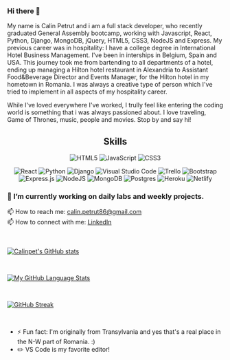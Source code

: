 ### Hi there 👋

My name is Calin Petrut and i am a full stack developer, who recently graduated General Assembly bootcamp, 
working with Javascript, React, Python, Django, MongoDB, jQuery, HTML5, CSS3, NodeJS and Express. My previous career was in hospitality: I have a college degree in
International Hotel Business Management. I've been in interships in Belgium, Spain and USA. This journey took me from bartending 
to all departments of a hotel, ending up managing a Hilton hotel restaurant in Alexandria to Assistant Food&Beverage Director and Events Manager,
for the Hilton hotel in my hometown in Romania. I was always a creative type of person which I've tried to implement in all aspects of my hospitality career.

While I've loved everywhere I've worked, I trully feel like entering the coding world is something that i was always
passioned about. I love traveling, Game of Thrones, music, people and movies. Stop by and say hi!


<div align="center">

## Skills
![HTML5](https://img.shields.io/badge/html5-%23E34F26.svg?style=for-the-badge&logo=html5&logoColor=white)
![JavaScript](https://img.shields.io/badge/javascript-%23323330.svg?style=for-the-badge&logo=javascript&logoColor=%23F7DF1E)
![CSS3](https://img.shields.io/badge/css3-%231572B6.svg?style=for-the-badge&logo=css3&logoColor=white)

![React](https://img.shields.io/badge/react-%2320232a.svg?style=for-the-badge&logo=react&logoColor=%2361DAFB)
![Python](https://img.shields.io/badge/python-3670A0?style=for-the-badge&logo=python&logoColor=ffdd54)
![Django](https://img.shields.io/badge/django-%23092E20.svg?style=for-the-badge&logo=django&logoColor=white)
![Visual Studio Code](https://img.shields.io/badge/Visual%20Studio%20Code-0078d7.svg?style=for-the-badge&logo=visual-studio-code&logoColor=white)
![Trello](https://img.shields.io/badge/Trello-%23026AA7.svg?style=for-the-badge&logo=Trello&logoColor=white)
![Bootstrap](https://img.shields.io/badge/bootstrap-%23563D7C.svg?style=for-the-badge&logo=bootstrap&logoColor=white)
![Express.js](https://img.shields.io/badge/express.js-%23404d59.svg?style=for-the-badge&logo=express&logoColor=%2361DAFB)
![NodeJS](https://img.shields.io/badge/node.js-6DA55F?style=for-the-badge&logo=node.js&logoColor=white)
![MongoDB](https://img.shields.io/badge/MongoDB-%234ea94b.svg?style=for-the-badge&logo=mongodb&logoColor=white)
![Postgres](https://img.shields.io/badge/postgres-%23316192.svg?style=for-the-badge&logo=postgresql&logoColor=white)
![Heroku](https://img.shields.io/badge/heroku-%23430098.svg?style=for-the-badge&logo=heroku&logoColor=white)
![Netlify](https://img.shields.io/badge/netlify-%23000000.svg?style=for-the-badge&logo=netlify&logoColor=#00C7B7)
</div>

### 🔭 I’m currently working on daily labs and weekly projects.

📫 How to reach me: calin.petrut86@gmail.com </br>
📫 How to connect with me: [LinkedIn](https://www.linkedin.com/in/calin-petrut-321494b1/)

</br>

[![Calinpet's GitHub stats](https://github-readme-stats.vercel.app/api?username=Calinpet&theme=tokyonight)](https://github.com/Calinpet/github-readme-stats)

</br>


[![My GitHub Language Stats](https://github-readme-stats.vercel.app/api/top-langs/?username=Calinpet&langs_count=5&theme=tokyonight)]()

</br>

[![GitHub Streak](https://github-readme-streak-stats.herokuapp.com/?user=Calinpet&theme=dark)](https://git.io/streak-stats)

</br>

- ⚡ Fun fact: I'm originally from Transylvania and yes that's a real place in the N-W part of Romania. :)  
- ✏️ VS Code is my favorite editor!

